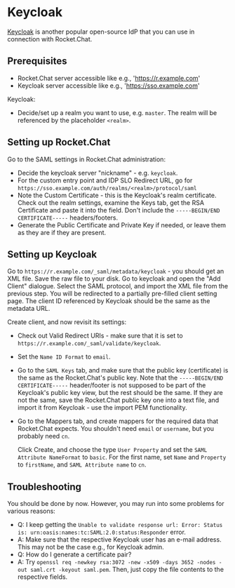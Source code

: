 # Keycloak

[Keycloak](https://www.keycloak.org/) is another popular open-source IdP that you can use in connection with Rocket.Chat.

## Prerequisites

* Rocket.Chat server accessible like e.g., 'https://r.example.com'
* Keycloak server accessible like e.g., 'https://sso.example.com'

Keycloak:

* Decide/set up a realm you want to use, e.g. `master`. The realm will be referenced by the placeholder `<realm>`.

## Setting up Rocket.Chat

Go to the SAML settings in Rocket.Chat administration:

* Decide the keycloak server "nickname" - e.g. `keycloak`.
* For the custom entry point and IDP SLO Redirect URL, go for `https://sso.example.com/auth/realms/<realm>/protocol/saml`
* Note the Custom Certificate - this is the Keycloak's realm certificate. Check out the realm settings, examine the Keys tab, get the RSA Certificate and paste it into the field. Don't include the `-----BEGIN/END CERTIFICATE-----` headers/footers.
* Generate the Public Certificate and Private Key if needed, or leave them as they are if they are present.

## Setting up Keycloak

Go to `https://r.example.com/_saml/metadata/keycloak` - you should get an XML file. Save the raw file to your disk. Go to keycloak and open the "Add Client" dialogue. Select the SAML protocol, and import the XML file from the previous step. You will be redirected to a partially pre-filled client setting page. The client ID referenced by Keycloak should be the same as the metadata URL.

Create client, and now revisit its settings:

* Check out Valid Redirect URIs - make sure that it is set to `https://r.example.com/_saml/validate/keycloak`.
* Set the `Name ID Format` to `email`.
* Go to the `SAML Keys` tab, and make sure that the public key (certificate) is the same as the Rocket.Chat's public key. Note that the `-----BEGIN/END CERTIFICATE-----` header/footer is not supposed to be part of the Keycloak's public key view, but the rest should be the same. If they are not the same, save the Rocket.Chat public key one into a text file, and import it from Keycloak - use the import PEM functionality.
*   Go to the Mappers tab, and create mappers for the required data that Rocket.Chat expects. You shouldn't need `email` or `username`, but you probably need `cn`.

    Click Create, and choose the type `User Property` and set the `SAML Attribute NameFormat` to `basic`. For the first name, set `Name` and `Property` to `firstName`, and `SAML Attribute name` to `cn`.

## Troubleshooting

You should be done by now. However, you may run into some problems for various reasons:

* Q: I keep getting the `Unable to validate response url: Error: Status is: urn:oasis:names:tc:SAML:2.0:status:Responder` error.
* A: Make sure that the respective Keycloak user has an e-mail address. This may not be the case e.g., for Keycloak admin.
* Q: How do I generate a certificate pair?
* A: Try `openssl req -newkey rsa:3072 -new -x509 -days 3652 -nodes -out saml.crt -keyout saml.pem`. Then, just copy the file contents to the respective fields.
